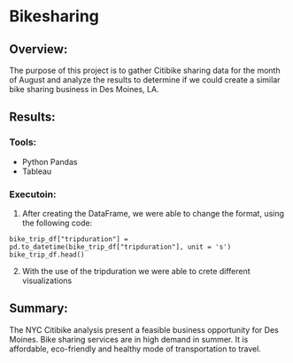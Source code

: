 # **Bikesharing**

## Overview:

The purpose of this project is to gather Citibike sharing data for the month of August and analyze the results to determine if we could create a similar bike sharing business in Des Moines, LA. 

## Results:

### Tools:

- Python Pandas
- Tableau

### Executoin: 

1. After creating the DataFrame, we were able to change the format, using the following code:

```
bike_trip_df["tripduration"] = pd.to_datetime(bike_trip_df["tripduration"], unit = 's')
bike_trip_df.head()

```

2. With the use of the tripduration we were able to crete different visualizations

## Summary:

The NYC Citibike analysis present a feasible business opportunity for Des Moines. Bike sharing services are in high demand in summer. It is affordable, eco-friendly and healthy mode of transportation to travel. 
